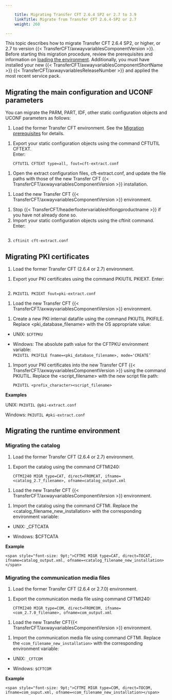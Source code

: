 ```yaml
---

    title: Migrating Transfer CFT 2.6.4 SP2 or 2.7 to 3.9
    linkTitle: Migrate from Transfer CFT 2.6.4-SP2 or 2.7 
    weight: 260

---
```

This topic describes how to migrate Transfer CFT 2.6.4 SP2, or higher, or 2.7 to version {{< TransferCFT/axwayvariablesComponentVersion  >}}. Before starting this migration procedure, review the prerequisites and information on [loading the environment](../../../../unix_install_start_here/upgrade_start_here/load_the_environment). Additionally, you must have installed your new {{< TransferCFT/axwayvariablesComponentShortName  >}} {{< TransferCFT/axwayvariablesReleaseNumber  >}} and applied the most recent service pack.

## Migrating the main configuration and UCONF parameters

You can migrate the PARM, PART, IDF, other static configuration objects and UCONF parameters as follows:

1. Load the former Transfer CFT environment. See the <a href="../../../../unix_install_start_here/upgrade_start_here/load_the_environment" class="MCXref xref">Migration prerequisites</a> for details.

<!-- -->

1. Export your static configuration objects using the command CFTUTIL CFTEXT.  
    Enter:  
    ```
    CFTUTIL CFTEXT type=all, fout=cft-extract.conf
    ```

<!-- -->

1. Open the extract configuration files, cft-extract.conf, and update the file paths with those of the new Transfer CFT {{< TransferCFT/axwayvariablesComponentVersion >}} installation.

<!-- -->

1. Load the new Transfer CFT {{< TransferCFT/axwayvariablesComponentVersion >}} environment.

<!-- -->

1. Stop {{< TransferCFT/headerfootervariableshflongproductname >}} if you have not already done so.
1. Import your static configuration objects using the cftinit command. Enter:  
    ```
1. <span class="code">`cftinit cft-extract.conf`</span>

## Migrating PKI certificates

1. Load the former Transfer CFT (2.6.4 or 2.7) environment.

<!-- -->

1. Export your PKI certificates using the command PKIUTIL PKIEXT. Enter:  
    ```
1. <span class="code">`PKIUTIL PKIEXT fout=pki-extract.conf`</span>

<!-- -->

1. Load the new Transfer CFT {{< TransferCFT/axwayvariablesComponentVersion >}} environment.

<!-- -->

1. Create a new PKI internal datafile using the command PKIUTIL PKIFILE. Replace &lt;pki\_database\_filename> with the OS appropriate value:

- UNIX: <span class="code">`$CFTPKU`</span>

<!-- -->

- Windows: The absolute path value for the CFTPKU environment variable:  
    <span class="code">`PKIUTIL PKIFILE fname=<pki_database_filename>, mode='CREATE’`</span>

1. Import your PKI certificates into the new Transfer CFT {{< TransferCFT/axwayvariablesComponentVersion >}} using the command PKIUTIL. Replace the &lt;script\_filename> with the new script file path:  
    ```
    PKIUTIL <prefix_character><script_filename>
    ```

****Examples****

UNIX: <span class="code">`PKIUTIL @pki-extract.conf`</span>

Windows: <span class="code">`PKIUTIL #pki-extract.conf`</span>

## Migrating the runtime environment

### Migrating the catalog

1. Load the former Transfer CFT (2.6.4 or 2.7) environment.

<!-- -->

1. Export the catalog using the command CFTMI240:  
    ```
    CFTMI240 MIGR type=CAT, direct=FROMCAT, ifname=<catalog_2.7_filename>, ofname=catalog_output.xml
    ```

<!-- -->

1. Load the new Transfer CFT {{< TransferCFT/axwayvariablesComponentVersion >}} environment.

<!-- -->

1. Import the catalog using the command CFTMI. Replace the &lt;catalog\_filename\_new\_installation> with the corresponding environment variable:

- UNIX: \_CFTCATA

<!-- -->

- Windows: $CFTCATA

****Example****

```
<span style="font-size: 9pt;">CFTMI MIGR type=CAT, direct=TOCAT, ifname=catalog_output.xml, ofname=<catalog_filename_new_installation></span>
```

### Migrating the communication media files

1. Load the former Transfer CFT (2.6.4 or 2.7.0) environment.

<!-- -->

1. Export the communication media file using command CFTMI240:  
    ```
    CFTMI240 MIGR type=COM, direct=FROMCOM, ifname=<com_2.7.0_filename>, ofname=com_output.xml
    ```

<!-- -->

1. Load the new Transfer CFT{{< TransferCFT/axwayvariablesComponentVersion >}} environment.

<!-- -->

1. Import the communication media file using command CFTMI. Replace the `<com_filename_new_installation>` with the corresponding environment variable:

- UNIX: <span class="code">`_CFTCOM`</span>

<!-- -->

- Windows: `$CFTCOM`

****Example****

```
<span style="font-size: 9pt;">CFTMI MIGR type=COM, direct=TOCOM, ifname=com_ouput.xml, ofname=<com_filename_new_installation></span>
```
